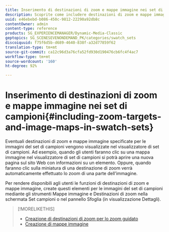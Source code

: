 ```yaml
---
title: Inserimento di destinazioni di zoom e mappe immagine nei set di campioni
description: Scoprite come includere destinazioni di zoom e mappe immagine nei set di campioni.
uuid: e46ebebd-b086-450c-9812-22290a92db8c
contentOwner: admin
content-type: reference
products: SG_EXPERIENCEMANAGER/Dynamic-Media-Classic
geptopics: SG_SCENESEVENONDEMAND_PK/categories/swatch_sets
discoiquuid: f75f6d5b-d689-4640-838f-a32d77859f62
translation-type: tm+mt
source-git-commit: ca12c96d3a76cfa52fd930d190476cb6fc4f4ac7
workflow-type: tm+mt
source-wordcount: '160'
ht-degree: 92%

---
```



# Inserimento di destinazioni di zoom e mappe immagine nei set di campioni{#including-zoom-targets-and-image-maps-in-swatch-sets}

Eventuali destinazioni di zoom e mappe immagine specificate per le immagini del set di campioni vengono visualizzate nel visualizzatore di set di campioni. Ad esempio, quando gli utenti faranno clic su una mappa immagine nel visualizzatore di set di campioni si potrà aprire una nuova pagina sul sito Web con informazioni su un elemento. Oppure, quando faranno clic sulla miniatura di una destinazione di zoom verrà automaticamente effettuato lo zoom di una parte dell’immagine.

Per rendere disponibili agli utenti le funzioni di destinazioni di zoom e mappe immagine, create questi elementi per le immagini del set di campioni mediante gli strumenti Mappe immagine e Destinazioni di zoom nella schermata Set campioni o nel pannello Sfoglia (in visualizzazione Dettagli).

>[!MORELIKETHIS]
>
>* [Creazione di destinazioni di zoom per lo zoom guidato](creating-zoom-targets-guided-zoom.md#creating_zoom_targets_for_guided_zoom)
>* [Creazione di mappe immagine](creating-image-maps.md#creating_image_maps)

